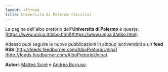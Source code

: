 ```yaml
---
layout: altrepa
title: Università di Palermo (Sicilia)
---
```


La pagina dell'albo pretorio dell'**Università di Palermo** è questa: [https://www.unipa.it/albo.html](https://www.unipa.it/albo.html)

Adesso puoi seguire le nuove pubblicazioni in alboup iscrivendoti a un **feed RSS** [http://feeds.feedburner.com/AlboPretorioUnipa](http://feeds.feedburner.com/AlboPretorioUnipa).

**Autori**: [Matteò Scirè](matteoscire) e [Andrea Borruso](https://twitter.com/aborruso).